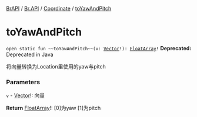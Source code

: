 [BrAPI](../../index.md) / [Br.API](../index.md) / [Coordinate](index.md) / [toYawAndPitch](./to-yaw-and-pitch.md)

# toYawAndPitch

`open static fun ~~toYawAndPitch~~(v: `[`Vector`](https://hub.spigotmc.org/javadocs/spigot/org/bukkit/util/Vector.html)`!): `[`FloatArray`](https://kotlinlang.org/api/latest/jvm/stdlib/kotlin/-float-array/index.html)`!`
**Deprecated:** Deprecated in Java

将向量转换为Location里使用的yaw与pitch

### Parameters

`v` - [Vector](https://hub.spigotmc.org/javadocs/spigot/org/bukkit/util/Vector.html)!: 向量

**Return**
[FloatArray](https://kotlinlang.org/api/latest/jvm/stdlib/kotlin/-float-array/index.html)!: [0]为yaw [1]为pitch

